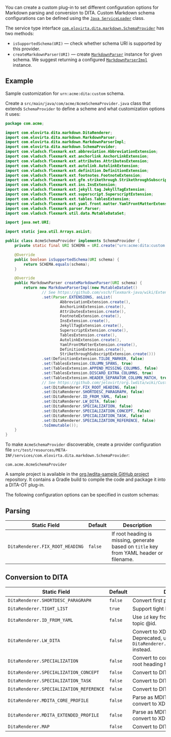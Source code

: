 You can create a custom plug-in to set different configuration options for Markdown parsing and conversion to DITA. Custom Markdown schema configurations can be defined using the [`Java ServiceLoader`](https://docs.oracle.com/en/java/javase/11/docs/api/java.base/java/util/ServiceLoader.html) class.

The service type interface [`com.elovirta.dita.markdown.SchemaProvider`](https://github.com/jelovirt/org.lwdita/blob/master/src/main/java/com/elovirta/dita/markdown/SchemaProvider.java) has two methods:

- `isSupportedSchema(URI)` — check whether schema URI is supported by this provider.
- `createMarkdownParser(URI)` — create [`MarkdownParser`](https://github.com/jelovirt/org.lwdita/blob/master/src/main/java/com/elovirta/dita/markdown/MarkdownParser.java) instance for given schema. We suggest returning a configured [`MarkdownParserImpl`](https://github.com/jelovirt/org.lwdita/blob/master/src/main/java/com/elovirta/dita/markdown/MarkdownParserImpl.java) instance.

## Example

Sample customization for `urn:acme:dita:custom` schema.

Create a `src/main/java/com/acme/AcmeSchemaProvider.java` class that extends `SchemaProvider` to define a scheme and what customization options it uses:

```java
package com.acme;

import com.elovirta.dita.markdown.DitaRenderer;
import com.elovirta.dita.markdown.MarkdownParser;
import com.elovirta.dita.markdown.MarkdownParserImpl;
import com.elovirta.dita.markdown.SchemaProvider;
import com.vladsch.flexmark.ext.abbreviation.AbbreviationExtension;
import com.vladsch.flexmark.ext.anchorlink.AnchorLinkExtension;
import com.vladsch.flexmark.ext.attributes.AttributesExtension;
import com.vladsch.flexmark.ext.autolink.AutolinkExtension;
import com.vladsch.flexmark.ext.definition.DefinitionExtension;
import com.vladsch.flexmark.ext.footnotes.FootnoteExtension;
import com.vladsch.flexmark.ext.gfm.strikethrough.StrikethroughSubscriptExtension;
import com.vladsch.flexmark.ext.ins.InsExtension;
import com.vladsch.flexmark.ext.jekyll.tag.JekyllTagExtension;
import com.vladsch.flexmark.ext.superscript.SuperscriptExtension;
import com.vladsch.flexmark.ext.tables.TablesExtension;
import com.vladsch.flexmark.ext.yaml.front.matter.YamlFrontMatterExtension;
import com.vladsch.flexmark.parser.Parser;
import com.vladsch.flexmark.util.data.MutableDataSet;

import java.net.URI;

import static java.util.Arrays.asList;

public class AcmeSchemaProvider implements SchemaProvider {
    private static final URI SCHEMA = URI.create("urn:acme:dita:custom.xsd");

    @Override
    public boolean isSupportedSchema(URI schema) {
        return SCHEMA.equals(schema);
    }

    @Override
    public MarkdownParser createMarkdownParser(URI schema) {
        return new MarkdownParserImpl(new MutableDataSet()
                // See https://github.com/vsch/flexmark-java/wiki/Extensions
                .set(Parser.EXTENSIONS, asList(
                        AbbreviationExtension.create(),
                        AnchorLinkExtension.create(),
                        AttributesExtension.create(),
                        FootnoteExtension.create(),
                        InsExtension.create(),
                        JekyllTagExtension.create(),
                        SuperscriptExtension.create(),
                        TablesExtension.create(),
                        AutolinkExtension.create(),
                        YamlFrontMatterExtension.create(),
                        DefinitionExtension.create(),
                        StrikethroughSubscriptExtension.create()))
                .set(DefinitionExtension.TILDE_MARKER, false)
                .set(TablesExtension.COLUMN_SPANS, true)
                .set(TablesExtension.APPEND_MISSING_COLUMNS, false)
                .set(TablesExtension.DISCARD_EXTRA_COLUMNS, true)
                .set(TablesExtension.HEADER_SEPARATOR_COLUMN_MATCH, true)
                // See https://github.com/jelovirt/org.lwdita/wiki/Custom-schemas
                .set(DitaRenderer.FIX_ROOT_HEADING, false)
                .set(DitaRenderer.SHORTDESC_PARAGRAPH, false)
                .set(DitaRenderer.ID_FROM_YAML, false)
                .set(DitaRenderer.LW_DITA, false)
                .set(DitaRenderer.SPECIALIZATION, false)
                .set(DitaRenderer.SPECIALIZATION_CONCEPT, false)
                .set(DitaRenderer.SPECIALIZATION_TASK, false)
                .set(DitaRenderer.SPECIALIZATION_REFERENCE, false)
                .toImmutable());
    }
}
```

To make `AcmeSchemaProvider` discoverable, create a provider configuration file `src/test/resources/META-INF/services/com.elovirta.dita.markdown.SchemaProvider`:

```
com.acme.AcmeSchemaProvider
```

A sample project is available in the [org.lwdita-sample GitHub project](https://github.com/jelovirt/org.lwdita-sample) repository. It contains a Gradle build to compile the code and package it into a DITA-OT plug-in.

The following configuration options can be specified in custom schemas:

## Parsing

| Static Field                    | Default | Description                                                                             |
| ------------------------------- | ------- | --------------------------------------------------------------------------------------- |
| `DitaRenderer.FIX_ROOT_HEADING` | `false` | If root heading is missing, generate based on `title` key from YAML header or filename. |

## Conversion to DITA

| Static Field                            | Default | Description                                                                                      |
| --------------------------------------- | ------- | ------------------------------------------------------------------------------------------------ |
| `DitaRenderer.SHORTDESC_PARAGRAPH`      | `false` | Convert first paragraph to shortdesc.                                                            |
| `DitaRenderer.TIGHT_LIST`               | `true`  | Support tight lists.                                                                             |
| `DitaRenderer.ID_FROM_YAML`             | `false` | Use `id` key from YAML header for topic @id.                                                     |
| `DitaRenderer.LW_DITA`                  | `false` | Convert to XDITA instead of DITA. Deprecated, use `DitaRenderer.MDITA_EXTENDED_PROFILE` instead. |
| `DitaRenderer.SPECIALIZATION`           | `false` | Convert to concept/task/reference if root heading has matching class.                            |
| `DitaRenderer.SPECIALIZATION_CONCEPT`   | `false` | Convert to DITA concept.                                                                         |
| `DitaRenderer.SPECIALIZATION_TASK`      | `false` | Convert to DITA task.                                                                            |
| `DitaRenderer.SPECIALIZATION_REFERENCE` | `false` | Convert to DITA concept.                                                                         |
| `DitaRenderer.MDITA_CORE_PROFILE`       | `false` | Parse as MDITA core profile and convert to XDITA.                                                |
| `DitaRenderer.MDITA_EXTENDED_PROFILE`   | `false` | Parse as MDITA extended profile and convert to XDITA.                                            |
| `DitaRenderer.MAP`                      | `false` | Convert to DITA map.                                                                             |
